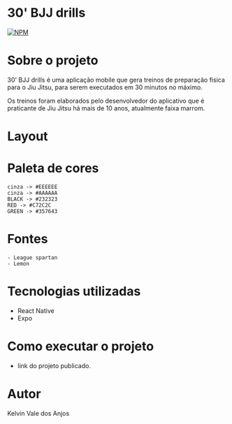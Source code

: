 # 30' BJJ drills
[![NPM](https://img.shields.io/npm/l/react)](https://github.com/KelvinValeTi/30-bjj-drills/blob/main/LICENSE) 

# Sobre o projeto
30' BJJ drills é uma aplicação mobile que gera treinos de preparação fisica para o Jiu Jitsu, para serem executados em 30 minutos no máximo.

Os treinos foram elaborados pelo desenvolvedor do aplicativo que é praticante de Jiu Jitsu há mais de 10 anos, atualmente faixa marrom.

# Layout

# Paleta de cores
    cinza -> #EEEEEE
    cinza -> #AAAAAA
    BLACK -> #232323
    RED -> #C72C2C
    GREEN -> #357643

# Fontes
    - League spartan
    - Lemon

# Tecnologias utilizadas
- React Native
- Expo

# Como executar o projeto
- link do projeto publicado.

# Autor
Kelvin Vale dos Anjos
